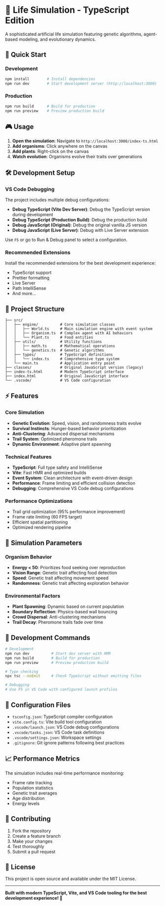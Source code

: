 # 🧬 Life Simulation - TypeScript Edition

A sophisticated artificial life simulation featuring genetic algorithms, agent-based modeling, and evolutionary dynamics.

## 🚀 Quick Start

### Development

```bash
npm install        # Install dependencies
npm run dev        # Start development server (http://localhost:3000)
```

### Production

```bash
npm run build      # Build for production
npm run preview    # Preview production build
```

## 🎮 Usage

1. **Open the simulation**: Navigate to `http://localhost:3000/index-ts.html`
2. **Add organisms**: Click anywhere on the canvas
3. **Add plants**: Right-click on the canvas
4. **Watch evolution**: Organisms evolve their traits over generations

## 🛠 Development Setup

### VS Code Debugging

The project includes multiple debug configurations:

- **Debug TypeScript (Vite Dev Server)**: Debug the TypeScript version during development
- **Debug TypeScript (Production Build)**: Debug the production build
- **Debug JavaScript (Original)**: Debug the original vanilla JS version
- **Debug JavaScript (Live Server)**: Debug with Live Server extension

Use `F5` or go to Run & Debug panel to select a configuration.

### Recommended Extensions

Install the recommended extensions for the best development experience:

- TypeScript support
- Prettier formatting
- Live Server
- Path IntelliSense
- And more...

## 📁 Project Structure

```
├── src/
│   ├── engine/          # Core simulation classes
│   │   ├── World.ts     # Main simulation engine with event system
│   │   ├── Organism.ts  # Complex agent with AI behaviors
│   │   └── Plant.ts     # Food entities
│   ├── utils/           # Utility functions
│   │   ├── math.ts      # Mathematical operations
│   │   └── genetics.ts  # Genetic algorithms
│   ├── types/           # TypeScript definitions
│   │   └── index.ts     # Comprehensive type system
│   └── main.ts          # Application entry point
├── classes/             # Original JavaScript version (legacy)
├── index-ts.html        # Modern TypeScript interface
├── index.html           # Original JavaScript interface
└── .vscode/             # VS Code configuration
```

## ⚡ Features

### Core Simulation

- **Genetic Evolution**: Speed, vision, and randomness traits evolve
- **Survival Instincts**: Hunger-based behavior prioritization
- **Anti-Clustering**: Advanced dispersal mechanisms
- **Trail System**: Optimized pheromone trails
- **Dynamic Environment**: Adaptive plant spawning

### Technical Features

- **TypeScript**: Full type safety and IntelliSense
- **Vite**: Fast HMR and optimized builds
- **Event System**: Clean architecture with event-driven design
- **Performance**: Frame limiting and efficient collision detection
- **Debugging**: Comprehensive VS Code debug configurations

### Performance Optimizations

- Trail grid optimization (95% performance improvement)
- Frame rate limiting (60 FPS target)
- Efficient spatial partitioning
- Optimized rendering pipeline

## 🧪 Simulation Parameters

### Organism Behavior

- **Energy < 50**: Prioritizes food seeking over reproduction
- **Vision Range**: Genetic trait affecting food detection
- **Speed**: Genetic trait affecting movement speed
- **Randomness**: Genetic trait affecting exploration behavior

### Environmental Factors

- **Plant Spawning**: Dynamic based on current population
- **Boundary Reflection**: Physics-based wall bouncing
- **Crowd Dispersal**: Anti-clustering mechanisms
- **Trail Decay**: Pheromone trails fade over time

## 🎯 Development Commands

```bash
# Development
npm run dev          # Start dev server with HMR
npm run build        # Build for production
npm run preview      # Preview production build

# Type checking
npx tsc --noEmit     # Check TypeScript without emitting files

# Debugging
# Use F5 in VS Code with configured launch profiles
```

## 🔧 Configuration Files

- `tsconfig.json`: TypeScript compiler configuration
- `vite.config.ts`: Vite build tool configuration
- `.vscode/launch.json`: VS Code debug configurations
- `.vscode/tasks.json`: VS Code task definitions
- `.vscode/settings.json`: Workspace settings
- `.gitignore`: Git ignore patterns following best practices

## 📈 Performance Metrics

The simulation includes real-time performance monitoring:

- Frame rate tracking
- Population statistics
- Genetic trait averages
- Age distribution
- Energy levels

## 🤝 Contributing

1. Fork the repository
2. Create a feature branch
3. Make your changes
4. Test thoroughly
5. Submit a pull request

## 📄 License

This project is open source and available under the MIT License.

---

**Built with modern TypeScript, Vite, and VS Code tooling for the best development experience! 🚀**
